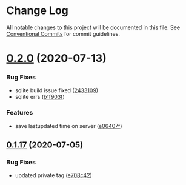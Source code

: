 # Change Log

All notable changes to this project will be documented in this file.
See [Conventional Commits](https://conventionalcommits.org) for commit guidelines.

# [0.2.0](https://github.com/vazra/firestore-sqlite-sync/compare/v0.1.23...v0.2.0) (2020-07-13)


### Bug Fixes

* sqlite build issue fixed ([2433109](https://github.com/vazra/firestore-sqlite-sync/commit/2433109d12a07f66d188a066ef991914e6782d42))
* sqlite errs ([b1f903f](https://github.com/vazra/firestore-sqlite-sync/commit/b1f903f6b1d958f424e2104bbbd03b3ddae0c4fa))


### Features

* save lastupdated time on server ([e06407f](https://github.com/vazra/firestore-sqlite-sync/commit/e06407fa2411865d29d81f08140e14617eca75d8))





## [0.1.17](https://github.com/vazra/firestore-sqlite-sync/compare/v0.1.16...v0.1.17) (2020-07-05)


### Bug Fixes

* updated private tag ([e708c42](https://github.com/vazra/firestore-sqlite-sync/commit/e708c428e147a22a0efd6498576145adb9dc4f3a))
